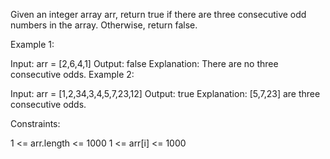 Given an integer array arr, return true if there are three consecutive odd numbers in the array. Otherwise, return false.

Example 1:

Input: arr = [2,6,4,1]
Output: false
Explanation: There are no three consecutive odds.
Example 2:

Input: arr = [1,2,34,3,4,5,7,23,12]
Output: true
Explanation: [5,7,23] are three consecutive odds.

Constraints:

1 <= arr.length <= 1000
1 <= arr[i] <= 1000
